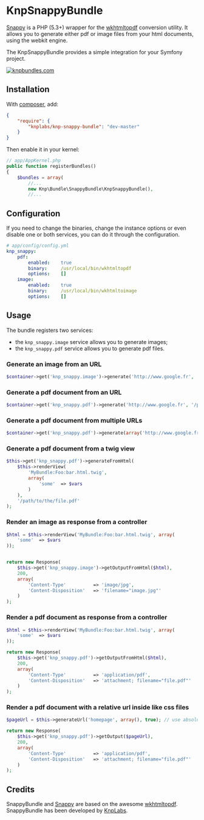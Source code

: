 KnpSnappyBundle
===============

[Snappy][snappy] is a PHP (5.3+) wrapper for the [wkhtmltopdf][wkhtmltopdf] conversion utility.
It allows you to generate either pdf or image files from your html documents, using the webkit engine.

The KnpSnappyBundle provides a simple integration for your Symfony project.

[![knpbundles.com](http://knpbundles.com/KnpLabs/KnpSnappyBundle/badge-short)](http://knpbundles.com/KnpLabs/KnpSnappyBundle)

Installation
------------

With [composer](http://packagist.org), add:

```json
{
    "require": {
        "knplabs/knp-snappy-bundle": "dev-master"
    }
}
```

Then enable it in your kernel:

```php
// app/AppKernel.php
public function registerBundles()
{
    $bundles = array(
        //...
        new Knp\Bundle\SnappyBundle\KnpSnappyBundle(),
        //...
```
Configuration
-------------

If you need to change the binaries, change the instance options or even disable one or both services, you can do it through the configuration.

```yaml
# app/config/config.yml
knp_snappy:
    pdf:
        enabled:    true
        binary:     /usr/local/bin/wkhtmltopdf
        options:    []
    image:
        enabled:    true
        binary:     /usr/local/bin/wkhtmltoimage
        options:    []
```

Usage
-----

The bundle registers two services:

 - the `knp_snappy.image` service allows you to generate images;
 - the `knp_snappy.pdf` service allows you to generate pdf files.

### Generate an image from an URL

```php
$container->get('knp_snappy.image')->generate('http://www.google.fr', '/path/to/the/image.jpg');
```

### Generate a pdf document from an URL

```php
$container->get('knp_snappy.pdf')->generate('http://www.google.fr', '/path/to/the/file.pdf');
```

### Generate a pdf document from multiple URLs

```php
$container->get('knp_snappy.pdf')->generate(array('http://www.google.fr', 'http://www.knplabs.com', 'http://www.google.com'), '/path/to/the/file.pdf');
```

### Generate a pdf document from a twig view

```php
$this->get('knp_snappy.pdf')->generateFromHtml(
    $this->renderView(
        'MyBundle:Foo:bar.html.twig',
        array(
            'some'  => $vars
        )
    ),
    '/path/to/the/file.pdf'
);
```

### Render an image as response from a controller

```php
$html = $this->renderView('MyBundle:Foo:bar.html.twig', array(
    'some'  => $vars
));


return new Response(
    $this->get('knp_snappy.image')->getOutputFromHtml($html),
    200,
    array(
        'Content-Type'          => 'image/jpg',
        'Content-Disposition'   => 'filename="image.jpg"'
    )
);
```

### Render a pdf document as response from a controller

```php
$html = $this->renderView('MyBundle:Foo:bar.html.twig', array(
    'some'  => $vars
));

return new Response(
    $this->get('knp_snappy.pdf')->getOutputFromHtml($html),
    200,
    array(
        'Content-Type'          => 'application/pdf',
        'Content-Disposition'   => 'attachment; filename="file.pdf"'
    )
);
```

### Render a pdf document with a relative url inside like css files

```php
$pageUrl = $this->generateUrl('homepage', array(), true); // use absolute path!

return new Response(
    $this->get('knp_snappy.pdf')->getOutput($pageUrl),
    200,
    array(
        'Content-Type'          => 'application/pdf',
        'Content-Disposition'   => 'attachment; filename="file.pdf"'
    )
);
```

Credits
-------

SnappyBundle and [Snappy][snappy] are based on the awesome [wkhtmltopdf][wkhtmltopdf].
SnappyBundle has been developed by [KnpLabs][KnpLabs].

[snappy]: https://github.com/KnpLabs/snappy
[wkhtmltopdf]: http://code.google.com/p/wkhtmltopdf/
[KnpLabs]: http://www.knplabs.com

